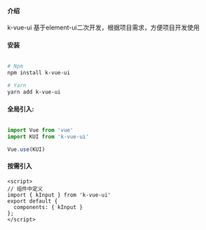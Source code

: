 
#### 介绍


k-vue-ui 基于element-ui二次开发，根据项目需求，方便项目开发使用 


#### 安装   

```bash

# Npm 
npm install k-vue-ui 

# Yarn 
yarn add k-vue-ui 

```

#### 全局引入:

```javascript

import Vue from 'vue'
import KUI from 'k-vue-ui'

Vue.use(KUI)

```

#### 按需引入


```vue
<script>
// 组件中定义
import { kInput } from 'k-vue-ui'
export default { 
  components: { kInput }
};
</script>

```








